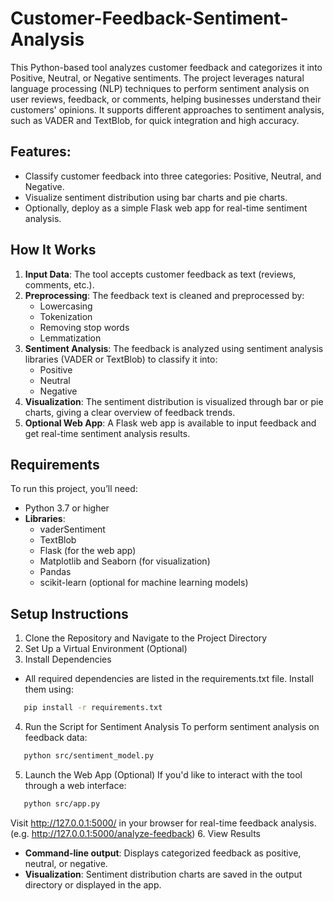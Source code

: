 # Customer-Feedback-Sentiment-Analysis

This Python-based tool analyzes customer feedback and categorizes it into Positive, Neutral, or Negative sentiments. The project leverages natural language processing (NLP) techniques to perform sentiment analysis on user reviews, feedback, or comments, helping businesses understand their customers' opinions. It supports different approaches to sentiment analysis, such as VADER and TextBlob, for quick integration and high accuracy.

## Features:
- Classify customer feedback into three categories: Positive, Neutral, and Negative.
- Visualize sentiment distribution using bar charts and pie charts.
- Optionally, deploy as a simple Flask web app for real-time sentiment analysis.

## How It Works
1. **Input Data**: The tool accepts customer feedback as text (reviews, comments, etc.).
2. **Preprocessing**: The feedback text is cleaned and preprocessed by:
   - Lowercasing
   - Tokenization
   - Removing stop words
   - Lemmatization
3. **Sentiment Analysis**: The feedback is analyzed using sentiment analysis libraries (VADER or TextBlob) to classify it into:
    - Positive
    - Neutral
    - Negative
4. **Visualization**: The sentiment distribution is visualized through bar or pie charts, giving a clear overview of feedback trends.
5. **Optional Web App**: A Flask web app is available to input feedback and get real-time sentiment analysis results.

## Requirements
To run this project, you’ll need:
- Python 3.7 or higher
- **Libraries**:
  - vaderSentiment
  - TextBlob
  - Flask (for the web app)
  - Matplotlib and Seaborn (for visualization)
  - Pandas
  - scikit-learn (optional for machine learning models)

## Setup Instructions
1. Clone the Repository and Navigate to the Project Directory
2. Set Up a Virtual Environment (Optional)
3. Install Dependencies
- All required dependencies are listed in the requirements.txt file. Install them using:
```bash
   pip install -r requirements.txt
   ```
4. Run the Script for Sentiment Analysis
   To perform sentiment analysis on feedback data:
```bash
   python src/sentiment_model.py
   ```
5. Launch the Web App (Optional)
   If you'd like to interact with the tool through a web interface:
```bash
   python src/app.py
   ```
Visit http://127.0.0.1:5000/ in your browser for real-time feedback analysis.(e.g. http://127.0.0.1:5000/analyze-feedback)
6. View Results
 - **Command-line output**: Displays categorized feedback as positive, neutral, or negative.
 - **Visualization**: Sentiment distribution charts are saved in the output directory or displayed in the app.